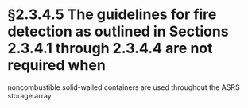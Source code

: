 # §2.3.4.5 The guidelines for fire detection as outlined in Sections 2.3.4.1 through 2.3.4.4 are not required when



noncombustible solid-walled containers are used throughout the ASRS storage array.